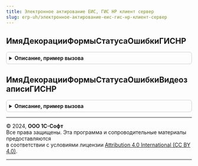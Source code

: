 ```yaml
---
title: Электронное актирование ЕИС, ГИС НР клиент сервер
slug: erp-uh/электронное-актирование-еис-гис-нр-клиент-сервер
---
```



## ИмяДекорацииФормыСтатусаОшибкиГИСНР
<details style="margin: 1em 0; padding: 0.5em; border: 1px solid #ccc; border-radius: 6px;">

<summary style="font-weight: bold; cursor: pointer;">Описание, пример вызова</summary>

```bsl

// Возвращает имя декорации статуса ошибки ГИС НР
//
// Возвращаемое значение:
//  Строка - Имя декорации статуса ошибки ГИС НР
//
Функция ИмяДекорацииФормыСтатусаОшибкиГИСНР() Экспорт
```

Пример вызова
```bsl
Результат = ЭлектронноеАктированиеЕИСГИСНРКлиентСервер.ИмяДекорацииФормыСтатусаОшибкиГИСНР() 
```
</details>

## ИмяДекорацииФормыСтатусаОшибкиВидеозаписиГИСНР
<details style="margin: 1em 0; padding: 0.5em; border: 1px solid #ccc; border-radius: 6px;">

<summary style="font-weight: bold; cursor: pointer;">Описание, пример вызова</summary>

```bsl

// Возвращает имя декорации статуса ошибки видеозаписи ГИС НР
//
// Возвращаемое значение:
//  Строка - Имя декорации статуса ошибки видеозаписи ГИС НР
//
Функция ИмяДекорацииФормыСтатусаОшибкиВидеозаписиГИСНР() Экспорт
```

Пример вызова
```bsl
Результат = ЭлектронноеАктированиеЕИСГИСНРКлиентСервер.ИмяДекорацииФормыСтатусаОшибкиВидеозаписиГИСНР() 
```
</details>

---

© 2024, **ООО 1С-Софт**  
Все права защищены. Эта программа и сопроводительные материалы предоставляются  
в соответствии с условиями лицензии [Attribution 4.0 International (CC BY 4.0)](https://creativecommons.org/licenses/by/4.0/legalcode).

---
